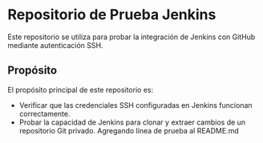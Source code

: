 # Repositorio de Prueba Jenkins

Este repositorio se utiliza para probar la integración de Jenkins con GitHub mediante autenticación SSH.

## Propósito

El propósito principal de este repositorio es:

* Verificar que las credenciales SSH configuradas en Jenkins funcionan correctamente.
* Probar la capacidad de Jenkins para clonar y extraer cambios de un repositorio Git privado.
Agregando línea de prueba al README.md

